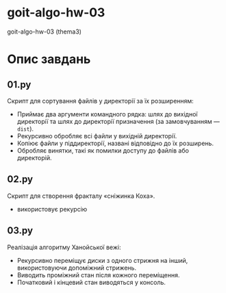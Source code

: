 # goit-algo-hw-03
goit-algo-hw-03 (thema3)

# Опис завдань

## 01.py
Скрипт для сортування файлів у директорії за їх розширенням:
- Приймає два аргументи командного рядка: шлях до вихідної директорії та шлях до директорії призначення (за замовчуванням — `dist`).
- Рекурсивно обробляє всі файли у вихідній директорії.
- Копіює файли у піддиректорії, названі відповідно до їх розширень.
- Обробляє винятки, такі як помилки доступу до файлів або директорій.

## 02.py
Скрипт для створення фракталу «сніжинка Коха».
- використовує рекурсію

## 03.py
Реалізація алгоритму Ханойської вежі:
- Рекурсивно переміщує диски з одного стрижня на інший, використовуючи допоміжний стрижень.
- Виводить проміжний стан після кожного переміщення.
- Початковий і кінцевий стан виводяться у консоль.
